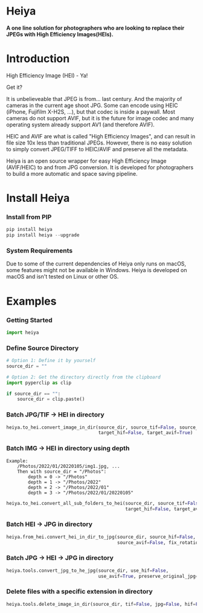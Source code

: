 # Heiya

**A one line solution for photographers who are looking to replace their JPEGs with High Efficiency Images(HEIs).**

# Introduction
High Efficiency Image (HEI) - Ya! 

Get it?

It is unbelieveable that JPEG is from... last century.
And the majority of cameras in the current age shoot JPG.
Some can encode using HEIC (iPhone, Fujifilm X-H2S, ...), but that codec is inside a paywall.
Most cameras do not support AVIF, but it is the future for image codec and many operating system already support AV1 (and therefore AVIF).

HEIC and AVIF are what is called "High Efficiency Images", and can result in file size 10x less than traditional JPEGs.
However, there is no easy solution to simply convert JPEG/TIFF to HEIC/AVIF and preserve all the metadata.

Heiya is an open source wrapper for easy High Efficiency Image (AVIF/HEIC) to and from JPG conversion.
It is developed for photographers to build a more automatic and space saving pipeline.

# Install Heiya
### Install from PIP

```python
pip install heiya
pip install heiya --upgrade
```

### System Requirements
Due to some of the current dependencies of Heiya only runs on macOS, some features might not be available in Windows.
Heiya is developed on macOS and isn't tested on Linux or other OS.

# Examples

### Getting Started
```python
import heiya
```

### Define Source Directory
```python
# Option 1: Define it by yourself
source_dir = ""

# Option 2: Get the directory directly from the clipboard
import pyperclip as clip

if source_dir == "":
    source_dir = clip.paste()
```

### Batch JPG/TIF -> HEI in directory

```python
heiya.to_hei.convert_image_in_dir(source_dir, source_tif=False, source_jpg=True, 
                                  target_hif=False, target_avif=True)
```

### Batch IMG -> HEI in directory using depth
```
Example: 
    /Photos/2022/01/20220105/img1.jpg, ...
    Then with source_dir = "/Photos":
        depth = 0 -> "/Photos"
        depth = 1 -> "/Photos/2022"
        depth = 2 -> "/Photos/2022/01"
        depth = 3 -> "/Photos/2022/01/20220105"
```

```python
heiya.to_hei.convert_all_sub_folders_to_hei(source_dir, source_tif=False, source_jpg=False, 
                                            target_hif=False, target_avif=False, depth=2)
```

### Batch HEI -> JPG in directory

```python
heiya.from_hei.convert_hei_in_dir_to_jpg(source_dir, source_hif=False, 
                                         source_avif=False, fix_rotation=True)
```

### Batch JPG -> HEI -> JPG in directory
```python
heiya.tools.convert_jpg_to_he_jpg(source_dir, use_hif=False, 
                                  use_avif=True, preserve_original_jpg=True)
```

### Delete files with a specific extension in directory
```python
heiya.tools.delete_image_in_dir(source_dir, tif=False, jpg=False, hif=False, avif=False)
```
